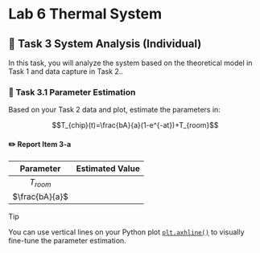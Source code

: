 # Lab 6 Thermal System

## :dart: Task 3 System Analysis (Individual)

In this task, you will analyze the system based on the theoretical model in Task 1 and data capture in Task 2..

### 📌 Task 3.1 Parameter Estimation

Based on your Task 2 data and plot, estimate the parameters in:

$$T_{chip}(t)=\frac{bA}{a}(1-e^{-at})+T_{room}$$

#### :pencil2:  Report Item 3-a

| **Parameter**                       | **Estimated Value** | 
|:--------------:|:------------------:|
| $T_{room}$ |                    |           |     
| $\frac{bA}{a}$ |                    |           |     

> [!TIP]
> You can use vertical lines on your Python plot [`plt.axhline()`](https://matplotlib.org/stable/api/_as_gen/matplotlib.pyplot.axhline.html) to visually fine-tune the parameter estimation.

